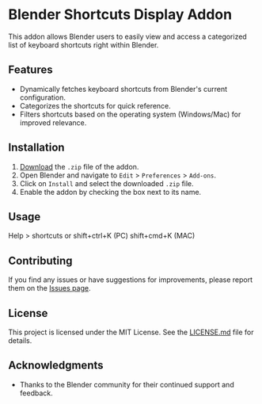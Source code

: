 # Blender Shortcuts Display Addon

This addon allows Blender users to easily view and access a categorized list of keyboard shortcuts right within Blender.

## Features

- Dynamically fetches keyboard shortcuts from Blender's current configuration.
- Categorizes the shortcuts for quick reference.
- Filters shortcuts based on the operating system (Windows/Mac) for improved relevance.

## Installation

1. [Download](https://github.com/autobotcode/blender_shortcuts_help/releases/tag/v0.1) the `.zip` file of the addon.
2. Open Blender and navigate to `Edit` > `Preferences` > `Add-ons`.
3. Click on `Install` and select the downloaded `.zip` file.
4. Enable the addon by checking the box next to its name.

## Usage

Help > shortcuts or shift+ctrl+K (PC) shift+cmd+K (MAC)

## Contributing

If you find any issues or have suggestions for improvements, please report them on the [Issues page](https://github.com/YourUsername/YourRepository/issues).

## License

This project is licensed under the MIT License. See the [LICENSE.md](LICENSE.md) file for details.

## Acknowledgments

- Thanks to the Blender community for their continued support and feedback.
